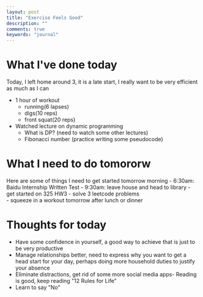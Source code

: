 ```yaml
---
layout: post
title: "Exercise Feels Good"
description: ""
comments: true 
keywords: "journal"
---
```

# What I've done today
Today, I left home around 3, it is a late start, I really want to be very efficient as much as I can
- 1 hour of workout
    - running(6 lapses)
    - digs(10 reps)    
    - front squat(20 reps)
- Watched lecture on dynamic programming
    - What is DP? (need to watch some other lectures)
    - Fibonacci number (practice writing some pseudocode)    

# What I need to do tomororw
Here are some of things I need to get started tomorrow morning
    - 6:30am: Baidu Internship Written Test
    - 9:30am: leave house and head to library
    - get started on 325 HW3
    - solve 3 leetcode problems    
    - squeeze in a workout tomorrow after lunch or dinner
 
# Thoughts for today 
- Have some confidence in yourself, a good way to achieve that is just to be very productive 
- Manage relationships better, need to express why you want to get a head start for your day, perhaps doing more household duties to justify your absence
- Eliminate distractions, get rid of some more social media apps- Reading is good, keep reading "12 Rules for Life"   
- Learn to say "No"